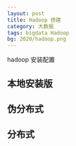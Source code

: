```yaml
---
layout: post
title: Hadoop 搭建
category: 大数据
tags: bigdata Hadoop 
bg: 2020/hadoop.png
---
```


hadoop 安装配置



## 本地安装版



## 伪分布式



## 分布式

